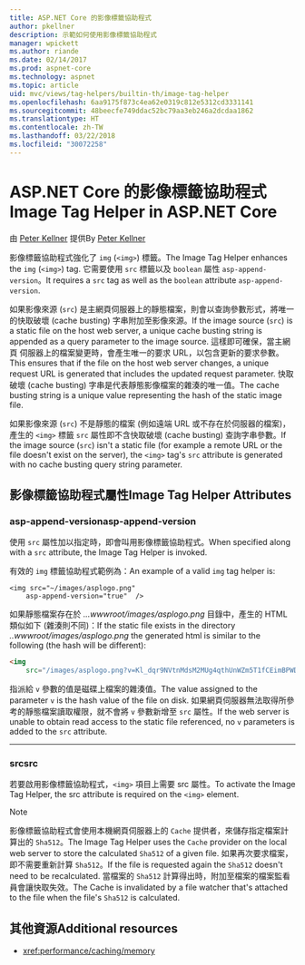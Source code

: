 ```yaml
---
title: ASP.NET Core 的影像標籤協助程式
author: pkellner
description: 示範如何使用影像標籤協助程式
manager: wpickett
ms.author: riande
ms.date: 02/14/2017
ms.prod: aspnet-core
ms.technology: aspnet
ms.topic: article
uid: mvc/views/tag-helpers/builtin-th/image-tag-helper
ms.openlocfilehash: 6aa9175f873c4ea62e0319c812e5312cd3331141
ms.sourcegitcommit: 48beecfe749ddac52bc79aa3eb246a2dcdaa1862
ms.translationtype: HT
ms.contentlocale: zh-TW
ms.lasthandoff: 03/22/2018
ms.locfileid: "30072258"
---
```

# <a name="image-tag-helper-in-aspnet-core"></a><span data-ttu-id="4bb0b-103">ASP.NET Core 的影像標籤協助程式</span><span class="sxs-lookup"><span data-stu-id="4bb0b-103">Image Tag Helper in ASP.NET Core</span></span>

<span data-ttu-id="4bb0b-104">由 [Peter Kellner](http://peterkellner.net) 提供</span><span class="sxs-lookup"><span data-stu-id="4bb0b-104">By [Peter Kellner](http://peterkellner.net)</span></span> 

<span data-ttu-id="4bb0b-105">影像標籤協助程式強化了 `img` (`<img>`) 標籤。</span><span class="sxs-lookup"><span data-stu-id="4bb0b-105">The Image Tag Helper enhances the `img` (`<img>`) tag.</span></span> <span data-ttu-id="4bb0b-106">它需要使用 `src` 標籤以及 `boolean` 屬性 `asp-append-version`。</span><span class="sxs-lookup"><span data-stu-id="4bb0b-106">It requires a `src` tag as well as the `boolean` attribute `asp-append-version`.</span></span>

<span data-ttu-id="4bb0b-107">如果影像來源 (`src`) 是主網頁伺服器上的靜態檔案，則會以查詢參數形式，將唯一的快取破壞 (cache busting) 字串附加至影像來源。</span><span class="sxs-lookup"><span data-stu-id="4bb0b-107">If the image source (`src`) is a static file on the host web server, a unique cache busting string is appended as a query parameter to the image source.</span></span> <span data-ttu-id="4bb0b-108">這樣即可確保，當主網頁 伺服器上的檔案變更時，會產生唯一的要求 URL，以包含更新的要求參數。</span><span class="sxs-lookup"><span data-stu-id="4bb0b-108">This ensures that if the file on the host web server changes, a unique request URL is generated that includes the updated request parameter.</span></span> <span data-ttu-id="4bb0b-109">快取破壞 (cache busting) 字串是代表靜態影像檔案的雜湊的唯一值。</span><span class="sxs-lookup"><span data-stu-id="4bb0b-109">The cache busting string is a unique value representing the hash of the static image file.</span></span>

<span data-ttu-id="4bb0b-110">如果影像來源 (`src`) 不是靜態的檔案 (例如遠端 URL 或不存在於伺服器的檔案)，產生的 `<img>` 標籤 `src` 屬性即不含快取破壞 (cache busting) 查詢字串參數。</span><span class="sxs-lookup"><span data-stu-id="4bb0b-110">If the image source (`src`) isn't a static file (for example a remote URL or the file doesn't exist on the server), the `<img>` tag's `src` attribute is generated with no cache busting query string parameter.</span></span>

## <a name="image-tag-helper-attributes"></a><span data-ttu-id="4bb0b-111">影像標籤協助程式屬性</span><span class="sxs-lookup"><span data-stu-id="4bb0b-111">Image Tag Helper Attributes</span></span>


### <a name="asp-append-version"></a><span data-ttu-id="4bb0b-112">asp-append-version</span><span class="sxs-lookup"><span data-stu-id="4bb0b-112">asp-append-version</span></span>

<span data-ttu-id="4bb0b-113">使用 `src` 屬性加以指定時，即會叫用影像標籤協助程式。</span><span class="sxs-lookup"><span data-stu-id="4bb0b-113">When specified along with a `src` attribute, the Image Tag Helper is invoked.</span></span>

<span data-ttu-id="4bb0b-114">有效的 `img` 標籤協助程式範例為：</span><span class="sxs-lookup"><span data-stu-id="4bb0b-114">An example of a valid `img` tag helper is:</span></span>

```cshtml
<img src="~/images/asplogo.png" 
    asp-append-version="true"  />
```

<span data-ttu-id="4bb0b-115">如果靜態檔案存在於 *...wwwroot/images/asplogo.png* 目錄中，產生的 HTML 類似如下 (雜湊則不同)：</span><span class="sxs-lookup"><span data-stu-id="4bb0b-115">If the static file exists in the directory *..wwwroot/images/asplogo.png* the generated html is similar to the following (the hash will be different):</span></span>

```html
<img 
    src="/images/asplogo.png?v=Kl_dqr9NVtnMdsM2MUg4qthUnWZm5T1fCEimBPWDNgM"/>
```

<span data-ttu-id="4bb0b-116">指派給 `v` 參數的值是磁碟上檔案的雜湊值。</span><span class="sxs-lookup"><span data-stu-id="4bb0b-116">The value assigned to the parameter `v` is the hash value of the file on disk.</span></span> <span data-ttu-id="4bb0b-117">如果網頁伺服器無法取得所參考的靜態檔案讀取權限，就不會將 `v` 參數新增至 `src` 屬性。</span><span class="sxs-lookup"><span data-stu-id="4bb0b-117">If the web server is unable to obtain read access to the static file referenced,  no `v` parameters is added to the `src` attribute.</span></span>

- - -

### <a name="src"></a><span data-ttu-id="4bb0b-118">src</span><span class="sxs-lookup"><span data-stu-id="4bb0b-118">src</span></span>

<span data-ttu-id="4bb0b-119">若要啟用影像標籤協助程式，`<img>` 項目上需要 src 屬性。</span><span class="sxs-lookup"><span data-stu-id="4bb0b-119">To activate the Image Tag Helper, the src attribute is required on the `<img>` element.</span></span> 

> [!NOTE]
> <span data-ttu-id="4bb0b-120">影像標籤協助程式會使用本機網頁伺服器上的 `Cache` 提供者，來儲存指定檔案計算出的 `Sha512`。</span><span class="sxs-lookup"><span data-stu-id="4bb0b-120">The Image Tag Helper uses the `Cache` provider on the local web server to store the calculated `Sha512` of a given file.</span></span> <span data-ttu-id="4bb0b-121">如果再次要求檔案，即不需要重新計算 `Sha512`。</span><span class="sxs-lookup"><span data-stu-id="4bb0b-121">If the file is requested again the `Sha512` doesn't need to be recalculated.</span></span> <span data-ttu-id="4bb0b-122">當檔案的 `Sha512` 計算得出時，附加至檔案的檔案監看員會讓快取失效。</span><span class="sxs-lookup"><span data-stu-id="4bb0b-122">The Cache is invalidated by a file watcher that's attached to the file when the file's `Sha512` is calculated.</span></span>

## <a name="additional-resources"></a><span data-ttu-id="4bb0b-123">其他資源</span><span class="sxs-lookup"><span data-stu-id="4bb0b-123">Additional resources</span></span>

* <xref:performance/caching/memory>
